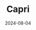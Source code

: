 ---
title: "Capri"
excerpt: "Where the buses have no aircons."
description: "Where the buses have no aircons."
permalink: /voyage/capri
layout: gallery
gallery_name: "capri"
collection: voyage
date: 2024-08-04
header:
  overlay_image: Capri-3v1.jpg
---